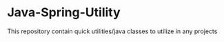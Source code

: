 # Java-Spring-Utility
This repository contain quick utilities/java classes to utilize in any projects
